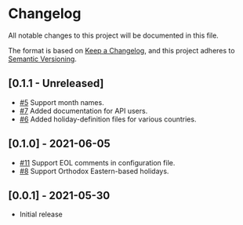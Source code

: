 # Changelog
All notable changes to this project will be documented in this file.

The format is based on [Keep a Changelog](https://keepachangelog.com/en/1.0.0/),
and this project adheres to [Semantic Versioning](https://semver.org/spec/v2.0.0.html).

## [0.1.1 - Unreleased]

- [#5](https://github.com/itsallcode/holiday-calculator/issues/5) Support month names.
- [#7](https://github.com/itsallcode/holiday-calculator/issues/7) Added documentation for API users.
- [#6](https://github.com/itsallcode/holiday-calculator/issues/6) Added holiday-definition files for various countries.

## [0.1.0] - 2021-06-05

- [#11](https://github.com/itsallcode/holiday-calculator/issues/11) Support EOL comments in configuration file.
- [#8](https://github.com/itsallcode/holiday-calculator/issues/8) Support Orthodox Eastern-based holidays.

## [0.0.1] - 2021-05-30

- Initial release
